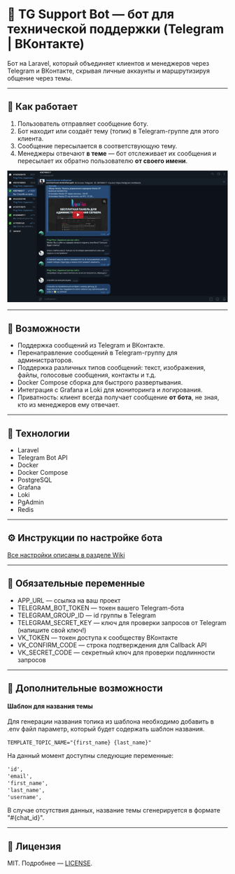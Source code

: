 # 🤖 TG Support Bot — бот для технической поддержки (Telegram | ВКонтакте)

Бот на Laravel, который объединяет клиентов и менеджеров через Telegram и ВКонтакте, скрывая личные аккаунты и маршрутизируя общение через темы.

---

## 📌 Как работает

1. Пользователь отправляет сообщение боту.
2. Бот находит или создаёт тему (топик) в Telegram-группе для этого клиента.
3. Сообщение пересылается в соответствующую тему.
4. Менеджеры отвечают **в теме** — бот отслеживает их сообщения и пересылает их обратно пользователю **от своего имени**.

![Презентация работы бота](/storage/app/public/support_bot.png)

---

## 🚀 Возможности

* Поддержка сообщений из Telegram и ВКонтакте.
* Перенаправление сообщений в Telegram-группу для администраторов.
* Поддержка различных типов сообщений: текст, изображения, файлы, голосовые сообщения, контакты и т.д.
* Docker Compose сборка для быстрого развертывания.
* Интеграция с Grafana и Loki для мониторинга и логирования.
* Приватность: клиент всегда получает сообщение **от бота**, не зная, кто из менеджеров ему отвечает.

---

## 🧱 Технологии
* Laravel
* Telegram Bot API
* Docker
* Docker Compose
* PostgreSQL
* Grafana
* Loki
* PgAdmin
* Redis

---

## ⚙️ Инструкции по настройке бота

[Все настройки описаны в разделе Wiki](https://github.com/prog-time/tg-support-bot/wiki/)

---

## 🔧 Обязательные переменные
* APP_URL — ссылка на ваш проект
* TELEGRAM_BOT_TOKEN — токен вашего Telegram-бота
* TELEGRAM_GROUP_ID — id группы в Telegram
* TELEGRAM_SECRET_KEY — ключ для проверки запросов от Telegram (напишите свой ключ!)
* VK_TOKEN — токен доступа к сообществу ВКонтакте
* VK_CONFIRM_CODE — строка подтверждения для Callback API
* VK_SECRET_CODE — секретный ключ для проверки подлинности запросов

---

## 🧩 Дополнительные возможности

#### Шаблон для названия темы
Для генерации названия топика из шаблона необходимо добавить в .env файл параметр, который будет содержать шаблон названия.
```dotenv
TEMPLATE_TOPIC_NAME="{first_name} {last_name}"
```
На данный момент доступны следующие переменные:
```dotenv
'id',
'email',
'first_name',
'last_name',
'username',
```
В случае отсутствия данных, название темы сгенерируется в формате "#{chat_id}".

---

## 📄 Лицензия

MIT. Подробнее — [LICENSE](./LICENSE).
